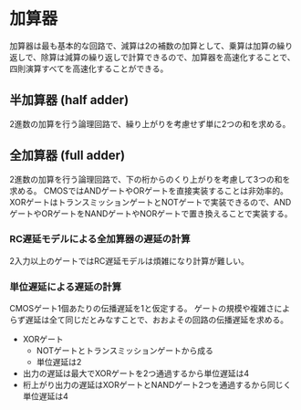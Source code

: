 # 加算器

加算器は最も基本的な回路で、減算は2の補数の加算として、乗算は加算の繰り返しで、除算は減算の繰り返しで計算できるので、加算器を高速化することで、四則演算すべてを高速化することができる。

## 半加算器 (half adder)

2進数の加算を行う論理回路で、繰り上がりを考慮せず単に2つの和を求める。

## 全加算器 (full adder)

2進数の加算を行う論理回路で、下の桁からのくり上がりを考慮して3つの和を求める。
CMOSではANDゲートやORゲートを直接実装することは非効率的。XORゲートはトランスミッションゲートとNOTゲートで実装できるので、ANDゲートやORゲートをNANDゲートやNORゲートで置き換えることで実装する。

### RC遅延モデルによる全加算器の遅延の計算

2入力以上のゲートではRC遅延モデルは煩雑になり計算が難しい。

### 単位遅延による遅延の計算

CMOSゲート1個あたりの伝播遅延を1と仮定する。
ゲートの規模や複雑さによらず遅延は全て同じだとみなすことで、おおよその回路の伝播遅延を求める。

- XORゲート
    - NOTゲートとトランスミッションゲートから成る
    - 単位遅延は2
- 出力の遅延は最大でXORゲートを2つ通過するから単位遅延は4
- 桁上がり出力の遅延はXORゲートとNANDゲート2つを通過するから同じく単位遅延は4

